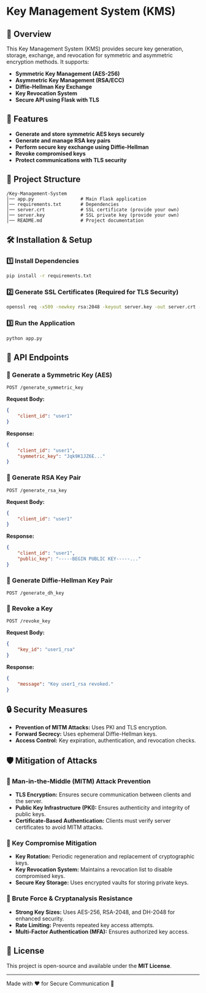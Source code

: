 # Key Management System (KMS)

## 📌 Overview
This Key Management System (KMS) provides secure key generation, storage, exchange, and revocation for symmetric and asymmetric encryption methods. It supports:

- **Symmetric Key Management (AES-256)**
- **Asymmetric Key Management (RSA/ECC)**
- **Diffie-Hellman Key Exchange**
- **Key Revocation System**
- **Secure API using Flask with TLS**

## 🚀 Features
- **Generate and store symmetric AES keys securely**
- **Generate and manage RSA key pairs**
- **Perform secure key exchange using Diffie-Hellman**
- **Revoke compromised keys**
- **Protect communications with TLS security**

## 📁 Project Structure
```
/Key-Management-System
│── app.py                 # Main Flask application
│── requirements.txt       # Dependencies
│── server.crt             # SSL certificate (provide your own)
│── server.key             # SSL private key (provide your own)
│── README.md              # Project documentation
```

## 🛠️ Installation & Setup
### 1️⃣ Install Dependencies
```sh
pip install -r requirements.txt
```

### 2️⃣ Generate SSL Certificates (Required for TLS Security)
```sh
openssl req -x509 -newkey rsa:2048 -keyout server.key -out server.crt -days 365 -nodes
```

### 3️⃣ Run the Application
```sh
python app.py
```

## 🔑 API Endpoints
### 📌 Generate a Symmetric Key (AES)
```http
POST /generate_symmetric_key
```
**Request Body:**
```json
{
    "client_id": "user1"
}
```
**Response:**
```json
{
    "client_id": "user1",
    "symmetric_key": "Jqk9K1JZ6E..."
}
```

### 📌 Generate RSA Key Pair
```http
POST /generate_rsa_key
```
**Request Body:**
```json
{
    "client_id": "user1"
}
```
**Response:**
```json
{
    "client_id": "user1",
    "public_key": "-----BEGIN PUBLIC KEY-----..."
}
```

### 📌 Generate Diffie-Hellman Key Pair
```http
POST /generate_dh_key
```

### 📌 Revoke a Key
```http
POST /revoke_key
```
**Request Body:**
```json
{
    "key_id": "user1_rsa"
}
```
**Response:**
```json
{
    "message": "Key user1_rsa revoked."
}
```

## 🔒 Security Measures
- **Prevention of MITM Attacks:** Uses PKI and TLS encryption.
- **Forward Secrecy:** Uses ephemeral Diffie-Hellman keys.
- **Access Control:** Key expiration, authentication, and revocation checks.

## 🛡️ Mitigation of Attacks
### 🔹 Man-in-the-Middle (MITM) Attack Prevention
- **TLS Encryption:** Ensures secure communication between clients and the server.
- **Public Key Infrastructure (PKI):** Ensures authenticity and integrity of public keys.
- **Certificate-Based Authentication:** Clients must verify server certificates to avoid MITM attacks.

### 🔹 Key Compromise Mitigation
- **Key Rotation:** Periodic regeneration and replacement of cryptographic keys.
- **Key Revocation System:** Maintains a revocation list to disable compromised keys.
- **Secure Key Storage:** Uses encrypted vaults for storing private keys.

### 🔹 Brute Force & Cryptanalysis Resistance
- **Strong Key Sizes:** Uses AES-256, RSA-2048, and DH-2048 for enhanced security.
- **Rate Limiting:** Prevents repeated key access attempts.
- **Multi-Factor Authentication (MFA):** Ensures authorized key access.

## 📜 License
This project is open-source and available under the **MIT License**.

---
Made with ❤️ for Secure Communication 🚀



